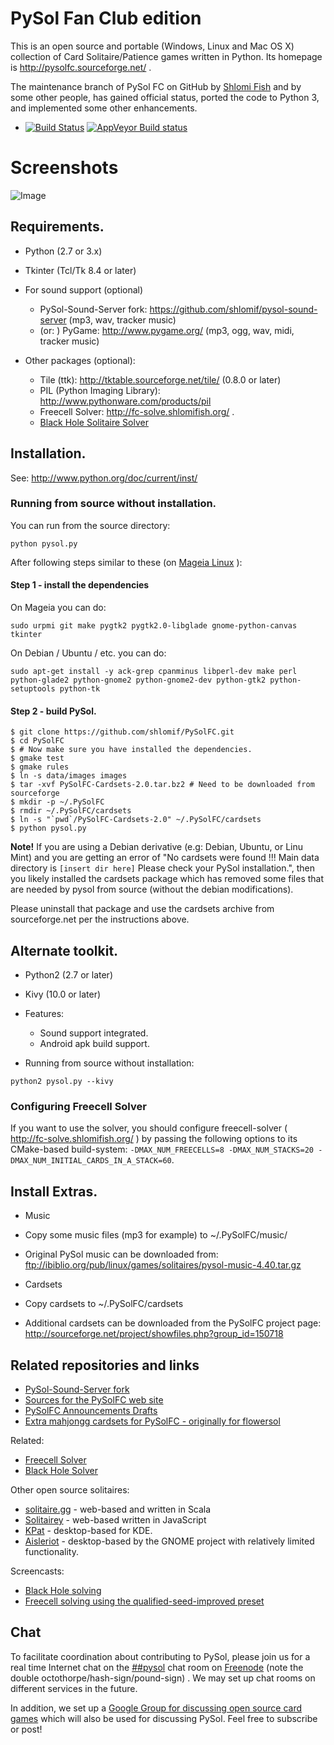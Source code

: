 # PySol Fan Club edition

This is an open source and portable (Windows, Linux and Mac OS X) collection
of Card Solitaire/Patience games written in Python. Its homepage is
http://pysolfc.sourceforge.net/ .

The maintenance branch of PySol FC on GitHub by [Shlomi
Fish](http://www.shlomifish.org/) and by some other
people, has gained official status, ported the code to Python 3,
and implemented some other enhancements.

- [![Build Status](https://travis-ci.org/shlomif/PySolFC.svg)](https://travis-ci.org/shlomif/PySolFC)
[![AppVeyor Build status](https://ci.appveyor.com/api/projects/status/04re7umgl3yuukmh?svg=true)](https://ci.appveyor.com/project/shlomif/pysolfc)

# Screenshots

![Image](<http://i.imgur.com/jQkTGwf.jpg>)

## Requirements.

- Python (2.7 or 3.x)
- Tkinter (Tcl/Tk 8.4 or later)

- For sound support (optional)
  - PySol-Sound-Server fork: https://github.com/shlomif/pysol-sound-server (mp3, wav, tracker music)
  - (or: ) PyGame: http://www.pygame.org/ (mp3, ogg, wav, midi, tracker music)

- Other packages (optional):
  - Tile (ttk): http://tktable.sourceforge.net/tile/ (0.8.0 or later)
  - PIL (Python Imaging Library): http://www.pythonware.com/products/pil
  - Freecell Solver: http://fc-solve.shlomifish.org/ .
  - [Black Hole Solitaire Solver](http://www.shlomifish.org/open-source/projects/black-hole-solitaire-solver/)

## Installation.

See: http://www.python.org/doc/current/inst/

### Running from source without installation.

You can run from the source directory:

```
python pysol.py
```

After following steps similar to these (on
[Mageia Linux](http://www.mageia.org/) ):


#### Step 1 - install the dependencies

On Mageia you can do:

```
sudo urpmi git make pygtk2 pygtk2.0-libglade gnome-python-canvas tkinter
```

On Debian / Ubuntu / etc. you can do:

```
sudo apt-get install -y ack-grep cpanminus libperl-dev make perl python-glade2 python-gnome2 python-gnome2-dev python-gtk2 python-setuptools python-tk
```

#### Step 2 - build PySol.

```
$ git clone https://github.com/shlomif/PySolFC.git
$ cd PySolFC
$ # Now make sure you have installed the dependencies.
$ gmake test
$ gmake rules
$ ln -s data/images images
$ tar -xvf PySolFC-Cardsets-2.0.tar.bz2 # Need to be downloaded from sourceforge
$ mkdir -p ~/.PySolFC
$ rmdir ~/.PySolFC/cardsets
$ ln -s "`pwd`/PySolFC-Cardsets-2.0" ~/.PySolFC/cardsets
$ python pysol.py
```

<b>Note!</b> If you are using a Debian derivative (e.g: Debian, Ubuntu, or
Linu Mint) and you are getting an error of "No cardsets were found !!! Main
data directory is `[insert dir here]` Please check your PySol installation.",
then you likely installed the cardsets package which has removed some files
that are needed by pysol from source (without the debian modifications).

Please uninstall that package and use the cardsets archive from sourceforge.net
per the instructions above.

## Alternate toolkit.

- Python2 (2.7 or later)
- Kivy (10.0 or later)

- Features:
  - Sound support integrated.
  - Android apk build support.

- Running from source without installation:

```
python2 pysol.py --kivy
```

### Configuring Freecell Solver

If you want to use the solver, you should configure freecell-solver
( http://fc-solve.shlomifish.org/ ) by passing the following options
to its CMake-based build-system:
`-DMAX_NUM_FREECELLS=8 -DMAX_NUM_STACKS=20 -DMAX_NUM_INITIAL_CARDS_IN_A_STACK=60`.

## Install Extras.

- Music
 - Copy some music files (mp3 for example) to ~/.PySolFC/music/

 - Original PySol music can be downloaded from:
   ftp://ibiblio.org/pub/linux/games/solitaires/pysol-music-4.40.tar.gz

- Cardsets
 - Copy cardsets to ~/.PySolFC/cardsets

 - Additional cardsets can be downloaded from the PySolFC project page:
   http://sourceforge.net/project/showfiles.php?group_id=150718

## Related repositories and links

- [PySol-Sound-Server fork](https://github.com/shlomif/pysol-sound-server)
- [Sources for the PySolFC web site](https://github.com/shlomif/pysolfc-website)
- [PySolFC Announcements Drafts](https://github.com/shlomif/pysolfc-announcements)
- [Extra mahjongg cardsets for PySolFC - originally for flowersol](https://github.com/shlomif/PySol-Extra-Mahjongg-Cardsets)

Related:

- [Freecell Solver](https://github.com/shlomif/fc-solve)
- [Black Hole Solver](https://github.com/shlomif/black-hole-solitaire)

Other open source solitaires:

- [solitaire.gg](https://github.com/KyleU/solitaire.gg) - web-based and written in Scala
- [Solitairey](https://github.com/shlomif/Solitairey/branches) - web-based written in JavaScript
- [KPat](https://games.kde.org/game.php?game=kpat) - desktop-based for KDE.
- [Aisleriot](https://wiki.gnome.org/Apps/Aisleriot) - desktop-based by the GNOME project with relatively limited functionality.

Screencasts:

- [Black Hole solving](https://github.com/shlomif/pysolfc-black-hole-solver--screencast)
- [Freecell solving using the qualified-seed-improved preset](https://bitbucket.org/shlomif/pysolfc-qualified-seed-improved-screencast)

## Chat

To facilitate coordination about contributing to PySol, please join us for a
real time Internet chat on
the <a href="irc://irc.freenode.net/##pysol">##pysol</a> chat room on
[Freenode](http://freenode.net/) (note the double
octothorpe/hash-sign/pound-sign) .  We may set up
chat rooms on different services in the future.

In addition, we set up a
[Google Group for discussing open source card games](https://groups.google.com/forum/#!forum/foss-card-games)
which will also be used for discussing PySol. Feel free to subscribe or post!
